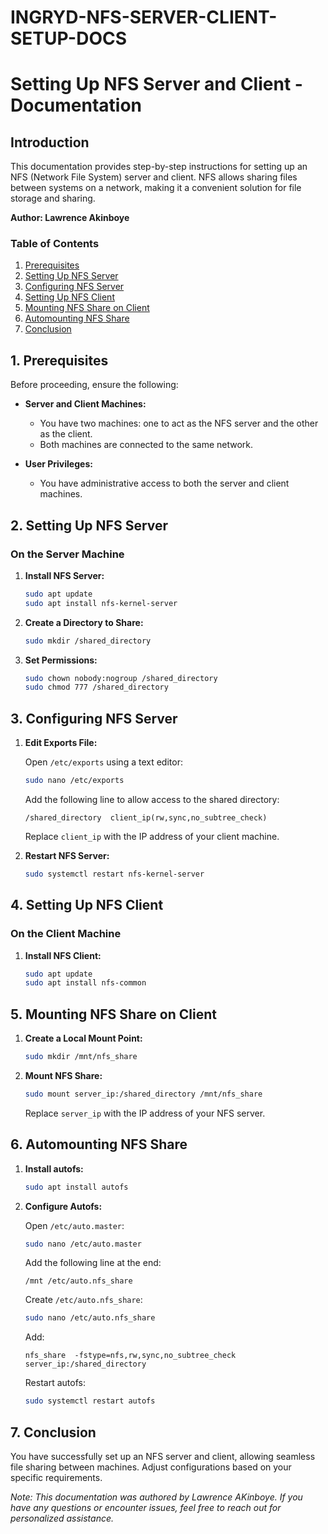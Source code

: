 # INGRYD-NFS-SERVER-CLIENT-SETUP-DOCS

# Setting Up NFS Server and Client - Documentation

## Introduction

This documentation provides step-by-step instructions for setting up an NFS (Network File System) server and client. NFS allows sharing files between systems on a network, making it a convenient solution for file storage and sharing.

**Author: Lawrence Akinboye**

### Table of Contents

1. [Prerequisites](#1-prerequisites)
2. [Setting Up NFS Server](#2-setting-up-nfs-server)
3. [Configuring NFS Server](#3-configuring-nfs-server)
4. [Setting Up NFS Client](#4-setting-up-nfs-client)
5. [Mounting NFS Share on Client](#5-mounting-nfs-share-on-client)
6. [Automounting NFS Share](#6-automounting-nfs-share)
7. [Conclusion](#7-conclusion)

## 1. Prerequisites

Before proceeding, ensure the following:

- **Server and Client Machines:**
  - You have two machines: one to act as the NFS server and the other as the client.
  - Both machines are connected to the same network.

- **User Privileges:**
  - You have administrative access to both the server and client machines.

## 2. Setting Up NFS Server

### On the Server Machine

1. **Install NFS Server:**

   ```bash
   sudo apt update
   sudo apt install nfs-kernel-server
   ```

2. **Create a Directory to Share:**

   ```bash
   sudo mkdir /shared_directory
   ```

3. **Set Permissions:**

   ```bash
   sudo chown nobody:nogroup /shared_directory
   sudo chmod 777 /shared_directory
   ```

## 3. Configuring NFS Server

1. **Edit Exports File:**

   Open `/etc/exports` using a text editor:

   ```bash
   sudo nano /etc/exports
   ```

   Add the following line to allow access to the shared directory:

   ```plaintext
   /shared_directory  client_ip(rw,sync,no_subtree_check)
   ```

   Replace `client_ip` with the IP address of your client machine.

2. **Restart NFS Server:**

   ```bash
   sudo systemctl restart nfs-kernel-server
   ```

## 4. Setting Up NFS Client

### On the Client Machine

1. **Install NFS Client:**

   ```bash
   sudo apt update
   sudo apt install nfs-common
   ```

## 5. Mounting NFS Share on Client

1. **Create a Local Mount Point:**

   ```bash
   sudo mkdir /mnt/nfs_share
   ```

2. **Mount NFS Share:**

   ```bash
   sudo mount server_ip:/shared_directory /mnt/nfs_share
   ```

   Replace `server_ip` with the IP address of your NFS server.

## 6. Automounting NFS Share

1. **Install autofs:**

   ```bash
   sudo apt install autofs
   ```

2. **Configure Autofs:**

   Open `/etc/auto.master`:

   ```bash
   sudo nano /etc/auto.master
   ```

   Add the following line at the end:

   ```plaintext
   /mnt /etc/auto.nfs_share
   ```

   Create `/etc/auto.nfs_share`:

   ```bash
   sudo nano /etc/auto.nfs_share
   ```

   Add:

   ```plaintext
   nfs_share  -fstype=nfs,rw,sync,no_subtree_check server_ip:/shared_directory
   ```

   Restart autofs:

   ```bash
   sudo systemctl restart autofs
   ```

## 7. Conclusion

You have successfully set up an NFS server and client, allowing seamless file sharing between machines. Adjust configurations based on your specific requirements.

*Note: This documentation was authored by Lawrence AKinboye. If you have any questions or encounter issues, feel free to reach out for personalized assistance.*
